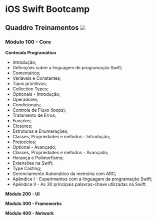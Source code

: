 
# iOS Swift Bootcamp 
## Quaddro Treinamentos <img src="https://media.licdn.com/mpr/mpr/shrinknp_100_100/AAEAAQAAAAAAAAakAAAAJDMyNGY2MWE1LWQ3YjAtNDNmYy04NGU0LWQ5MzY1ZjYwMjM4OA.png">

### Módulo 100 - Core
**Conteúdo Programático**
- Introdução;
- Definições sobre a linguagem de programação Swift;
- Comentários;
- Variáveis e Constantes;
- Tipos primitivos;
- Collection Types;
- Optionals - Introdução;
- Operadores;
- Condicionais;
- Controle de Fluxo (loops);
- Tratamento de Erros;
- Funções;
- Closures;
- Estruturas e Enumerações;
- Classes, Propriedades e métodos - Introdução;
- Protocolos;
- Optional - Avançado;
- Classes, Propriedades e métodos - Avançado;
- Herança e Polimorfismo;
- Extensões na Swift;
- Type Casting;
- Gerenciamento Automático da memória com ARC;
- Apêndice I - Experimentos com a linguagem de programação Swift;
- Apêndice II - As 30 principais palavras-chave utilizadas na Swift.


**Módulo 200 - UI**

**Módulo 300 - Frameworks**

**Módulo 400 - Network**

